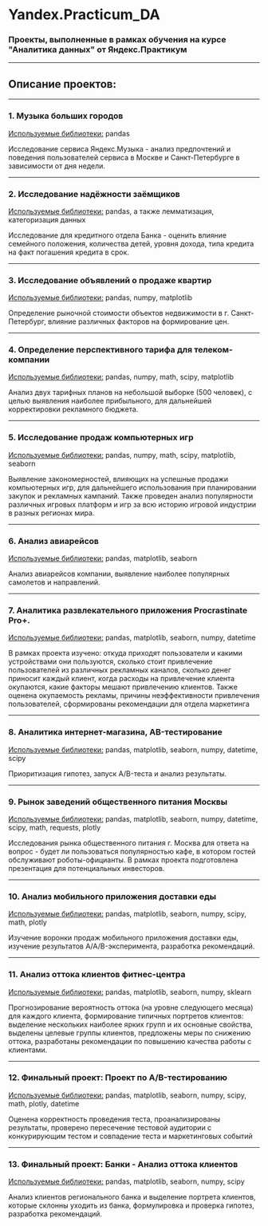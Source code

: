 # Yandex.Practicum_DA

### Проекты, выполненные в рамках обучения на курсе "Аналитика данных" от Яндекс.Практикум
__________________________________

## Описание проектов:
__________________________________

### 1. Музыка больших городов
<ins>Используемые библиотеки:</ins> pandas  

Исследование сервиса Яндекс.Музыка - анализ предпочтений и поведения пользователей сервиса в Москве и Санкт-Петербурге в зависимости от дня недели.
__________________________________

### 2. Исследование надёжности заёмщиков
<ins>Используемые библиотеки:</ins> pandas, а также лемматизация, категоризация данных

Исследование для кредитного отдела Банка - оценить влияние семейного положения, количества детей, уровня дохода, типа кредита на факт погашения кредита в срок. 
__________________________________

### 3. Исследование объявлений о продаже квартир
<ins>Используемые библиотеки:</ins> pandas, numpy, matplotlib

Определение рыночной стоимости объектов недвижимости в г. Санкт-Петербург, влияние различных факторов на формирование цен.
__________________________________

### 4. Определение перспективного тарифа для телеком-компании
<ins>Используемые библиотеки:</ins> pandas, numpy, math, scipy, matplotlib

Анализ двух тарифных планов на небольшой выборке (500 человек), с целью выявления наиболее прибыльного, для дальнейшей корректировки рекламного бюджета.
__________________________________

### 5. Исследование продаж компьютерных игр
<ins>Используемые библиотеки:</ins> pandas, numpy, math, scipy, matplotlib, seaborn

Выявление закономерностей, влияющих на успешные продажи компьютерных игр, для дальнейшего использования при планировании закупок и рекламных кампаний. Также проведен анализ популярности различных игровых платформ и игр за всю историю игровой индустрии в разных регионах мира.
__________________________________

### 6. Анализ авиарейсов
<ins>Используемые библиотеки:</ins> pandas, matplotlib, seaborn

Анализ авиарейсов компании, выявление наиболее популярных самолетов и направлений.
__________________________________

### 7. Аналитика развлекательного приложения Procrastinate Pro+. 
<ins>Используемые библиотеки:</ins> pandas, matplotlib, seaborn, numpy, datetime

В рамках проекта изучено: откуда приходят пользователи и какими устройствами они пользуются, сколько стоит привлечение пользователей из различных рекламных каналов, сколько денег приносит каждый клиент, когда расходы на привлечение клиента окупаются, какие факторы мешают привлечению клиентов.
Также оценена окупаемость рекламы, причины неэффективности привлечения пользователей, сформированы рекомендации для отдела маркетинга
__________________________________

### 8. Аналитика интернет-магазина, AB-тестирование
<ins>Используемые библиотеки:</ins> pandas, matplotlib, seaborn, numpy, datetime, scipy

Приоритизация гипотез, запуск A/B-теста и анализ результаты.
__________________________________

### 9. Рынок заведений общественного питания Москвы
<ins>Используемые библиотеки:</ins> pandas, matplotlib, seaborn, numpy, datetime, scipy, math, requests, plotly

Исследования рынка общественного питания г. Москва для ответа на вопрос - будет ли пользоваться популярностью кафе, в котором гостей обслуживают роботы-официанты. В рамках проекта подготовлена презентация для потенциальных инвесторов.
__________________________________

### 10. Анализ мобильного приложения доставки еды
<ins>Используемые библиотеки:</ins> pandas, matplotlib, seaborn, numpy, scipy, math, plotly

Изучение воронки продаж мобильного приложения доставки еды, изучение результатов A/A/B-эксперимента, разработка рекомендаций.
__________________________________

### 11. Анализ оттока клиентов фитнес-центра
<ins>Используемые библиотеки:</ins> pandas, matplotlib, seaborn, numpy, sklearn

Прогнозирование вероятность оттока (на уровне следующего месяца) для каждого клиента, формирование типичных портретов клиентов: выделение нескольких наиболее ярких групп и их основные свойства, выделены целевые группы клиентов, предложены меры по снижению оттока, разработаны рекомендации по повышению качества работы с клиентами.
__________________________________

### 12. Финальный проект: Проект по А/B-тестированию
<ins>Используемые библиотеки:</ins> pandas, matplotlib, seaborn, numpy, scipy, math, plotly, datetime

Оценена корректность проведения теста, проанализированы результаты, проверено пересечение тестовой аудитории с конкурирующим тестом и совпадение теста и маркетинговых событий
__________________________________

### 13. Финальный проект: Банки - Анализ оттока клиентов
<ins>Используемые библиотеки:</ins> pandas, matplotlib, seaborn, numpy, scipy

Анализ клиентов регионального банка и выделение портрета клиентов, которые склонны уходить из банка, формулировка и проверка гипотез, разработка рекомендаций.
